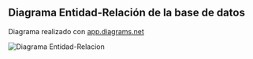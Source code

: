 ## Diagrama Entidad-Relación de la base de datos
Diagrama realizado con <a href="https://app.diagrams.net/" target="_blank" a>app.diagrams.net</a>


![Diagrama Entidad-Relacion](./celestial-bodies.png)
